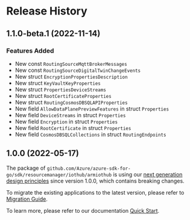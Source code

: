 # Release History

## 1.1.0-beta.1 (2022-11-14)
### Features Added

- New const `RoutingSourceMqttBrokerMessages`
- New const `RoutingSourceDigitalTwinChangeEvents`
- New struct `EncryptionPropertiesDescription`
- New struct `KeyVaultKeyProperties`
- New struct `PropertiesDeviceStreams`
- New struct `RootCertificateProperties`
- New struct `RoutingCosmosDBSQLAPIProperties`
- New field `AllowDataPlanePreviewFeatures` in struct `Properties`
- New field `DeviceStreams` in struct `Properties`
- New field `Encryption` in struct `Properties`
- New field `RootCertificate` in struct `Properties`
- New field `CosmosDBSQLCollections` in struct `RoutingEndpoints`


## 1.0.0 (2022-05-17)

The package of `github.com/Azure/azure-sdk-for-go/sdk/resourcemanager/iothub/armiothub` is using our [next generation design principles](https://azure.github.io/azure-sdk/general_introduction.html) since version 1.0.0, which contains breaking changes.

To migrate the existing applications to the latest version, please refer to [Migration Guide](https://aka.ms/azsdk/go/mgmt/migration).

To learn more, please refer to our documentation [Quick Start](https://aka.ms/azsdk/go/mgmt).